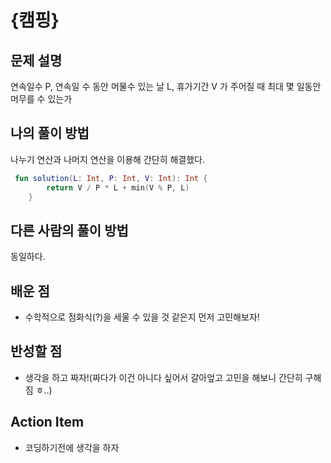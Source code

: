 # {캠핑}

## 문제 설명
연속일수 P, 연속일 수 동안 머물수 있는 날 L, 휴가기간 V 가 주어질 때 최대 몇 일동안 머무를 수 있는가

## 나의 풀이 방법
나누기 연산과 나머지 연산을 이용해 간단히 해결했다.

```kotlin
 fun solution(L: Int, P: Int, V: Int): Int {
        return V / P * L + min(V % P, L)
    }
```

## 다른 사람의 풀이 방법
동일하다.

## 배운 점
- 수학적으로 점화식(?)을 세울 수 있을 것 같은지 먼저 고민해보자! 

## 반성할 점
- 생각을 하고 짜자!(짜다가 이건 아니다 싶어서 갈아엎고 고민을 해보니 간단히 구해짐 ㅎ..)

## Action Item
- 코딩하기전에 생각을 하자